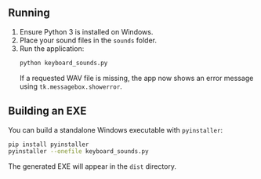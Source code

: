
## Running
1. Ensure Python 3 is installed on Windows.
2. Place your sound files in the `sounds` folder.
3. Run the application:
   ```bash
   python keyboard_sounds.py
   ```
   If a requested WAV file is missing, the app now shows an error message
   using `tk.messagebox.showerror`.


## Building an EXE
You can build a standalone Windows executable with `pyinstaller`:
```bash
pip install pyinstaller
pyinstaller --onefile keyboard_sounds.py
```
The generated EXE will appear in the `dist` directory.
